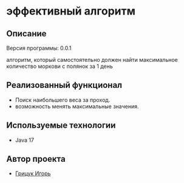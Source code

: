 <h1> эффективный алгоритм</h1>

## Описание
Версия программы: 0.0.1

алгоритм, который самостоятельно должен найти  максимальное количество моркови с полянок за 1 день


## Реализованный функционал

- Поиск наибольшего веса за проход.
- возможность менять максимальные значения.


## Используемые технологии

- Java 17

## Автор проекта

- <a  href="https://github.com/igr76">Грицук Игорь</a>


